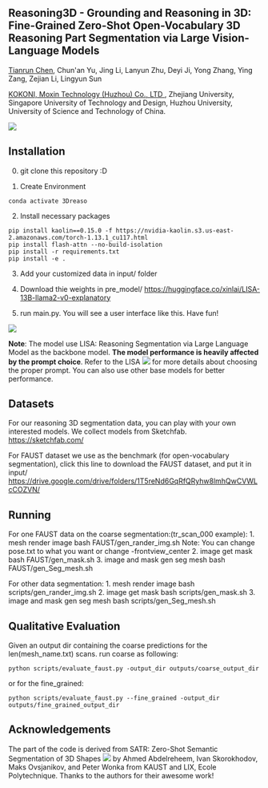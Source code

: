 ## Reasoning3D - Grounding and Reasoning in 3D: Fine-Grained Zero-Shot Open-Vocabulary 3D Reasoning Part Segmentation via Large Vision-Language Models 

<a href="http://tianrun-chen.github.io/" target="_blank">Tianrun Chen</a>, Chun'an Yu, Jing Li, Lanyun Zhu, Deyi Ji, Yong Zhang, Ying Zang, Zejian Li, Lingyun Sun

<a href='https://www.kokoni3d.com/'> KOKONI, Moxin Technology (Huzhou) Co., LTD </a>, Zhejiang University, Singapore University of Technology and Design, Huzhou University, University of Science and Technology of China.

<img src='https://tianrun-chen.github.io/Reason3D/static/images/Fig1.jpg'>

## Installation
0. git clone this repository :D
   
1. Create Environment
```conda create -n 3Dreason python=3.8
conda activate 3Dreaso
```

2. Install necessary packages
```pip install torch==1.13.1+cu117 torchvision==0.14.1+cu117 torchaudio==0.13.1 --extra-index-url https://download.pytorch.org/whl/cu117
pip install kaolin==0.15.0 -f https://nvidia-kaolin.s3.us-east-2.amazonaws.com/torch-1.13.1_cu117.html
pip install flash-attn --no-build-isolation
pip install -r requirements.txt
pip install -e .
```
3. Add your customized data in input/ folder
   
4. Download thie weights in pre_model/
https://huggingface.co/xinlai/LISA-13B-llama2-v0-explanatory

5. run main.py. You will see a user interface like this. Have fun!
   
<img src='https://tianrun-chen.github.io/Reason3D/static/images/ui.png'>

 **Note**: The model use LISA: Reasoning Segmentation via Large Language Model as the backbone model. **The model performance is heavily affected by the prompt choice**. Refer to the LISA <a href='https://github.com/dvlab-research/LISA'><img src='https://img.shields.io/badge/Project-Page-Green'></a> for more details about choosing the proper prompt. You can also use other base models for better performance.

## Datasets
For our reasoning 3D segmentation data, you can play with your own interested models. We collect models from Sketchfab. https://sketchfab.com/ 

For FAUST dataset we use as the benchmark (for open-vocabulary segmentation), click this line to download the FAUST dataset, and put it in input/
    https://drive.google.com/drive/folders/1T5reNd6GqRfQRyhw8lmhQwCVWLcCOZVN/




## Running

For one FAUST data on the coarse segmentation:(tr_scan_000 example):
    1. mesh render image
    bash FAUST/gen_rander_img.sh
    Note: You can change pose.txt to what you want or change -frontview_center
    2. image get mask
    bash FAUST/gen_mask.sh
    3. image and mask gen seg mesh
    bash FAUST/gen_Seg_mesh.sh

For other data segmentation:
    1. mesh render image
    bash scripts/gen_rander_img.sh
    2. image get mask
    bash scripts/gen_mask.sh
    3. image and mask gen seg mesh
    bash scripts/gen_Seg_mesh.sh

## Qualitative Evaluation
Given an output dir containing the coarse predictions for the len(mesh_name.txt) scans.
run coarse as following:
```shell
python scripts/evaluate_faust.py -output_dir outputs/coarse_output_dir
```
or for the fine_grained:

```shell
python scripts/evaluate_faust.py --fine_grained -output_dir outputs/fine_grained_output_dir
```

## Acknowledgements
The part of the code is derived from SATR: Zero-Shot Semantic Segmentation of 3D Shapes <a href='https://github.com/Samir55/SATR'><img src='https://img.shields.io/badge/Project-Page-Green'></a> by Ahmed Abdelreheem, Ivan Skorokhodov, Maks Ovsjanikov, and Peter Wonka
from KAUST and LIX, Ecole Polytechnique. Thanks to the authors for their awesome work!


